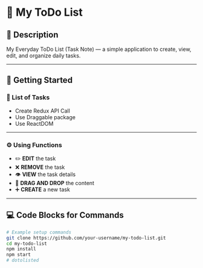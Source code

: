 # 📝 My ToDo List

## 📘 Description
My Everyday ToDo List (Task Note) — a simple application to create, view, edit, and organize daily tasks.

---

## 🚀 Getting Started

### 🧩 List of Tasks
* Create Redux API Call  
* Use Draggable package  
* Use ReactDOM  

---

### ⚙️ Using Functions
* ✏️ **EDIT** the task  
* ❌ **REMOVE** the task  
* 👁️ **VIEW** the task details  
* 🔀 **DRAG AND DROP** the content  
* ➕ **CREATE** a new task  

---

## 💻 Code Blocks for Commands

```bash
# Example setup commands
git clone https://github.com/your-username/my-todo-list.git
cd my-todo-list
npm install
npm start
#   d o t o l i s t e d  
 